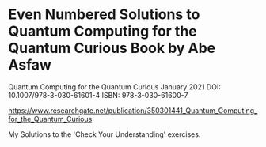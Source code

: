 # Even Numbered Solutions to Quantum Computing for the Quantum Curious Book by Abe Asfaw

Quantum Computing for the Quantum Curious
January 2021
DOI: 10.1007/978-3-030-61601-4
ISBN: 978-3-030-61600-7

https://www.researchgate.net/publication/350301441_Quantum_Computing_for_the_Quantum_Curious



My Solutions to the 'Check Your Understanding' exercises.  
